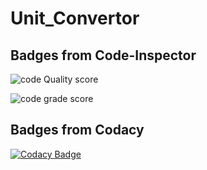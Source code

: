 # Unit_Convertor

## Badges from Code-Inspector
![code Quality score](https://www.code-inspector.com/project/28015/score/svg)

![code grade score](https://www.code-inspector.com/project/28015/status/svg)


## Badges from Codacy

[![Codacy Badge](https://app.codacy.com/project/badge/Grade/a06d36d692e247a8865c9ee89fa95575)](https://www.codacy.com/gh/Vijay8055/Vijaymahantesh-Stepin-Unit_Convertor/dashboard?utm_source=github.com&amp;utm_medium=referral&amp;utm_content=Vijay8055/Vijaymahantesh-Stepin-Unit_Convertor&amp;utm_campaign=Badge_Grade)

